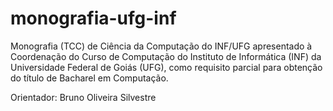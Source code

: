 # monografia-ufg-inf
Monografia (TCC) de Ciência da Computação do INF/UFG apresentado à Coordenação do Curso de Computação do Instituto de Informática (INF) da Universidade Federal de Goiás (UFG), como requisito parcial para obtenção do título de Bacharel em Computação.

Orientador: Bruno Oliveira Silvestre
